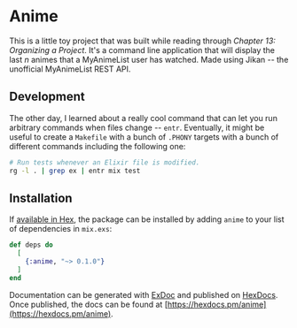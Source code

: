 # Anime

This is a little toy project that was built while reading through *Chapter 13:
Organizing a Project*. It's a command line application that will display the last
$n$ animes that a MyAnimeList user has watched. Made using Jikan -- the unofficial
MyAnimeList REST API.

## Development

The other day, I learned about a really cool command that can let you run arbitrary
commands when files change -- `entr`. Eventually, it might be useful to create a
`Makefile` with a bunch of `.PHONY` targets with a bunch of different commands
including the following one:

```bash
# Run tests whenever an Elixir file is modified.
rg -l . | grep ex | entr mix test
```

## Installation

If [available in Hex](https://hex.pm/docs/publish), the package can be installed
by adding `anime` to your list of dependencies in `mix.exs`:

```elixir
def deps do
  [
    {:anime, "~> 0.1.0"}
  ]
end
```

Documentation can be generated with [ExDoc](https://github.com/elixir-lang/ex_doc)
and published on [HexDocs](https://hexdocs.pm). Once published, the docs can
be found at [https://hexdocs.pm/anime](https://hexdocs.pm/anime).

